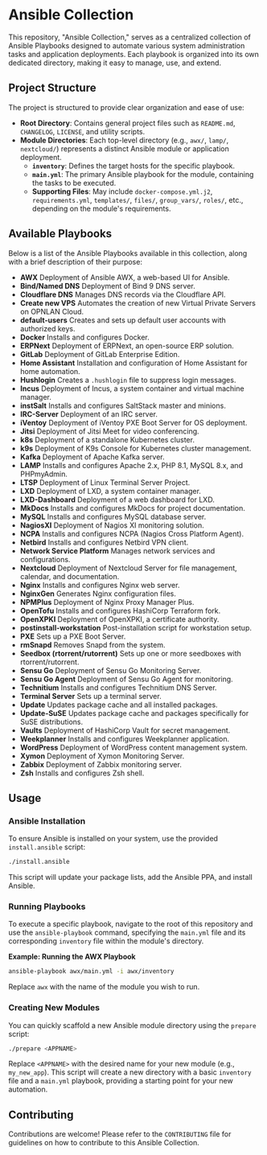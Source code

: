 # Ansible Collection

This repository, "Ansible Collection," serves as a centralized collection of Ansible Playbooks designed to automate various system administration tasks and application deployments. Each playbook is organized into its own dedicated directory, making it easy to manage, use, and extend.

## Project Structure

The project is structured to provide clear organization and ease of use:

-   **Root Directory**: Contains general project files such as `README.md`, `CHANGELOG`, `LICENSE`, and utility scripts.
-   **Module Directories**: Each top-level directory (e.g., `awx/`, `lamp/`, `nextcloud/`) represents a distinct Ansible module or application deployment.
    -   **`inventory`**: Defines the target hosts for the specific playbook.
    -   **`main.yml`**: The primary Ansible playbook for the module, containing the tasks to be executed.
    -   **Supporting Files**: May include `docker-compose.yml.j2`, `requirements.yml`, `templates/`, `files/`, `group_vars/`, `roles/`, etc., depending on the module's requirements.

## Available Playbooks

Below is a list of the Ansible Playbooks available in this collection, along with a brief description of their purpose:

-   **AWX**
    Deployment of Ansible AWX, a web-based UI for Ansible.
-   **Bind/Named DNS**
    Deployment of Bind 9 DNS server.
-   **Cloudflare DNS**
    Manages DNS records via the Cloudflare API.
-   **Create new VPS**
    Automates the creation of new Virtual Private Servers on OPNLAN Cloud.
-   **default-users**
    Creates and sets up default user accounts with authorized keys.
-   **Docker**
    Installs and configures Docker.
-   **ERPNext**
    Deployment of ERPNext, an open-source ERP solution.
-   **GitLab**
    Deployment of GitLab Enterprise Edition.
-   **Home Assistant**
    Installation and configuration of Home Assistant for home automation.
-   **Hushlogin**
    Creates a `.hushlogin` file to suppress login messages.
-   **Incus**
    Deployment of Incus, a system container and virtual machine manager.
-   **instSalt**
    Installs and configures SaltStack master and minions.
-   **IRC-Server**
    Deployment of an IRC server.
-   **iVentoy**
    Deployment of iVentoy PXE Boot Server for OS deployment.
-   **Jitsi**
    Deployment of Jitsi Meet for video conferencing.
-   **k8s**
    Deployment of a standalone Kubernetes cluster.
-   **k9s**
    Deployment of K9s Console for Kubernetes cluster management.
-   **Kafka**
    Deployment of Apache Kafka server.
-   **LAMP**
    Installs and configures Apache 2.x, PHP 8.1, MySQL 8.x, and PHPmyAdmin.
-   **LTSP**
    Deployment of Linux Terminal Server Project.
-   **LXD**
    Deployment of LXD, a system container manager.
-   **LXD-Dashboard**
    Deployment of a web dashboard for LXD.
-   **MkDocs**
    Installs and configures MkDocs for project documentation.
-   **MySQL**
    Installs and configures MySQL database server.
-   **NagiosXI**
    Deployment of Nagios XI monitoring solution.
-   **NCPA**
    Installs and configures NCPA (Nagios Cross Platform Agent).
-   **Netbird**
    Installs and configures Netbird VPN client.
-   **Network Service Platform**
    Manages network services and configurations.
-   **Nextcloud**
    Deployment of Nextcloud Server for file management, calendar, and documentation.
-   **Nginx**
    Installs and configures Nginx web server.
-   **NginxGen**
    Generates Nginx configuration files.
-   **NPMPlus**
    Deployment of Nginx Proxy Manager Plus.
-   **OpenTofu**
    Installs and configures HashiCorp Terraform fork.
-   **OpenXPKI**
    Deployment of OpenXPKI, a certificate authority.
-   **postinstall-workstation**
    Post-installation script for workstation setup.
-   **PXE**
    Sets up a PXE Boot Server.
-   **rmSnapd**
    Removes Snapd from the system.
-   **Seedbox (rtorrent/rutorrent)**
    Sets up one or more seedboxes with rtorrent/rutorrent.
-   **Sensu Go**
    Deployment of Sensu Go Monitoring Server.
-   **Sensu Go Agent**
    Deployment of Sensu Go Agent for monitoring.
-   **Technitium**
    Installs and configures Technitium DNS Server.
-   **Terminal Server**
    Sets up a terminal server.
-   **Update**
    Updates package cache and all installed packages.
-   **Update-SuSE**
    Updates package cache and packages specifically for SuSE distributions.
-   **Vaults**
    Deployment of HashiCorp Vault for secret management.
-   **Weekplanner**
    Installs and configures Weekplanner application.
-   **WordPress**
    Deployment of WordPress content management system.
-   **Xymon**
    Deployment of Xymon Monitoring Server.
-   **Zabbix**
    Deployment of Zabbix monitoring server.
-   **Zsh**
    Installs and configures Zsh shell.

## Usage

### Ansible Installation

To ensure Ansible is installed on your system, use the provided `install.ansible` script:

```bash
./install.ansible
```

This script will update your package lists, add the Ansible PPA, and install Ansible.

### Running Playbooks

To execute a specific playbook, navigate to the root of this repository and use the `ansible-playbook` command, specifying the `main.yml` file and its corresponding `inventory` file within the module's directory.

**Example: Running the AWX Playbook**

```bash
ansible-playbook awx/main.yml -i awx/inventory
```

Replace `awx` with the name of the module you wish to run.

### Creating New Modules

You can quickly scaffold a new Ansible module directory using the `prepare` script:

```bash
./prepare <APPNAME>
```

Replace `<APPNAME>` with the desired name for your new module (e.g., `my_new_app`). This script will create a new directory with a basic `inventory` file and a `main.yml` playbook, providing a starting point for your new automation.

## Contributing

Contributions are welcome! Please refer to the `CONTRIBUTING` file for guidelines on how to contribute to this Ansible Collection.